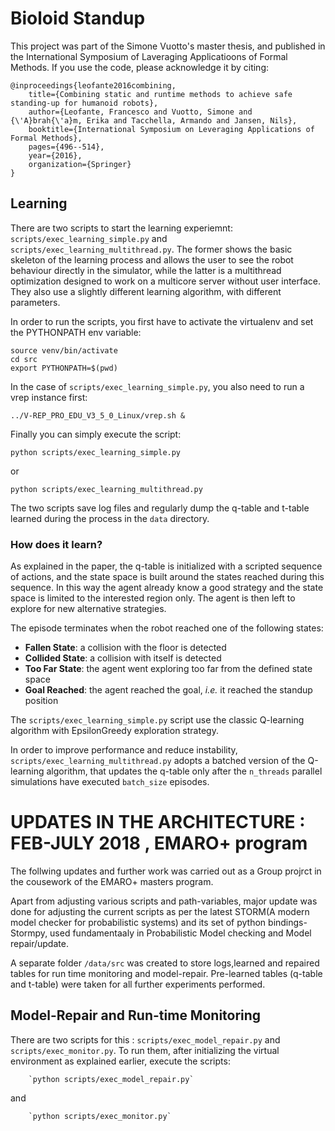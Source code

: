 # Bioloid Standup

This project was part of the Simone Vuotto's master thesis, and published in the International Symposium of Laveraging Applicatioons of Formal Methods.
If you use the code, please acknowledge it by citing:

    @inproceedings{leofante2016combining,
        title={Combining static and runtime methods to achieve safe standing-up for humanoid robots},
        author={Leofante, Francesco and Vuotto, Simone and {\'A}brah{\'a}m, Erika and Tacchella, Armando and Jansen, Nils},
        booktitle={International Symposium on Leveraging Applications of Formal Methods},
        pages={496--514},
        year={2016},
        organization={Springer}
    }

## Learning

There are two scripts to start the learning experiemnt: `scripts/exec_learning_simple.py` and `scripts/exec_learning_multithread.py`. 
The former shows the basic skeleton of the learning process and allows the user to
see the robot behaviour directly in the simulator, while the latter is a multithread 
optimization designed to work on a multicore server without user interface.
They also use a slightly different learning algorithm, with different parameters.

In order to run the scripts, you first have to activate the virtualenv and set 
the PYTHONPATH env variable:

    source venv/bin/activate
    cd src
    export PYTHONPATH=$(pwd) 
    
In the case of `scripts/exec_learning_simple.py`, you also need to run a vrep instance first:
   
    ../V-REP_PRO_EDU_V3_5_0_Linux/vrep.sh &
    
Finally you can simply execute the script:

    python scripts/exec_learning_simple.py
    
or 

    python scripts/exec_learning_multithread.py
    

The two scripts save log files and regularly dump the q-table and t-table learned during the process in the `data` directory.

### How does it learn?

As explained in the paper, the q-table is initialized with a scripted sequence of actions, and the state space is built around 
the states reached during this sequence. In this way the agent already know a good strategy and the state space is limited 
to the interested region only. The agent is then left to explore for new alternative strategies.

The episode terminates when the robot reached one of the following states:

 - **Fallen State**: a collision with the floor is detected
 - **Collided State**: a collision with itself is detected
 - **Too Far State**: the agent went exploring too far from the defined state space
 - **Goal Reached**: the agent reached the goal, *i.e.* it reached the standup position
 
 The `scripts/exec_learning_simple.py` script use the classic Q-learning algorithm with EpsilonGreedy exploration strategy.
 
 In order to improve performance and reduce instability, `scripts/exec_learning_multithread.py` adopts a batched version of the 
 Q-learning algorithm, that
 updates the q-table only after the `n_threads` parallel simulations have executed `batch_size` episodes.
 
 # UPDATES IN THE ARCHITECTURE : FEB-JULY 2018 , EMARO+ program
 
 The follwing updates and further work was carried out as a Group projrct in the cousework of the EMARO+ masters program. 
 
 Apart from adjusting various scripts and path-variables, major update was done for adjusting the current scripts as per the latest STORM(A modern model checker for probabilistic systems) and its set of python bindings- Stormpy, used fundamentaaly in Probabilistic Model checking and Model repair/update.
 
 A separate folder `/data/src` was created to store logs,learned and repaired tables for run time monitoring and model-repair. Pre-learned tables (q-table and t-table) were taken for all further experiments performed.
 
  ## Model-Repair and Run-time Monitoring
  
  There are two scripts for this : `scripts/exec_model_repair.py` and `scripts/exec_monitor.py`. To run them, after initializing the virtual environment as explained earlier, execute the scripts:
  
        `python scripts/exec_model_repair.py`
 
 and 
 
        `python scripts/exec_monitor.py`
        
        



 
 
